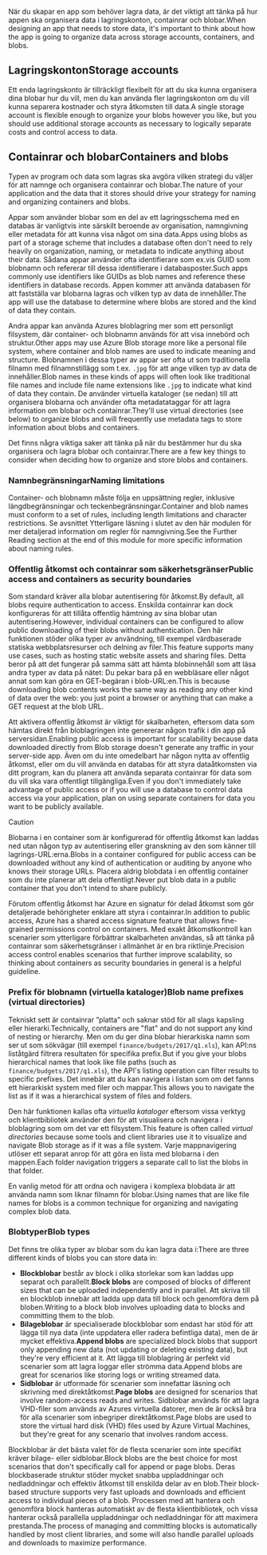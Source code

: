 <span data-ttu-id="9a5e6-101">När du skapar en app som behöver lagra data, är det viktigt att tänka på hur appen ska organisera data i lagringskonton, containrar och blobar.</span><span class="sxs-lookup"><span data-stu-id="9a5e6-101">When designing an app that needs to store data, it's important to think about how the app is going to organize data across storage accounts, containers, and blobs.</span></span>

## <a name="storage-accounts"></a><span data-ttu-id="9a5e6-102">Lagringskonton</span><span class="sxs-lookup"><span data-stu-id="9a5e6-102">Storage accounts</span></span>

<span data-ttu-id="9a5e6-103">Ett enda lagringskonto är tillräckligt flexibelt för att du ska kunna organisera dina blobar hur du vill, men du kan använda fler lagringskonton om du vill kunna separera kostnader och styra åtkomsten till data.</span><span class="sxs-lookup"><span data-stu-id="9a5e6-103">A single storage account is flexible enough to organize your blobs however you like, but you should use additional storage accounts as necessary to logically separate costs and control access to data.</span></span>

## <a name="containers-and-blobs"></a><span data-ttu-id="9a5e6-104">Containrar och blobar</span><span class="sxs-lookup"><span data-stu-id="9a5e6-104">Containers and blobs</span></span>

<span data-ttu-id="9a5e6-105">Typen av program och data som lagras ska avgöra vilken strategi du väljer för att namnge och organisera containrar och blobar.</span><span class="sxs-lookup"><span data-stu-id="9a5e6-105">The nature of your application and the data that it stores should drive your strategy for naming and organizing containers and blobs.</span></span>

<span data-ttu-id="9a5e6-106">Appar som använder blobar som en del av ett lagringsschema med en databas är vanligtvis inte särskilt beroende av organisation, namngivning eller metadata för att kunna visa något om sina data.</span><span class="sxs-lookup"><span data-stu-id="9a5e6-106">Apps using blobs as part of a storage scheme that includes a database often don't need to rely heavily on organization, naming, or metadata to indicate anything about their data.</span></span> <span data-ttu-id="9a5e6-107">Sådana appar använder ofta identifierare som ex.vis GUID som blobnamn och refererar till dessa identifierare i databasposter.</span><span class="sxs-lookup"><span data-stu-id="9a5e6-107">Such apps commonly use identifiers like GUIDs as blob names and reference these identifiers in database records.</span></span> <span data-ttu-id="9a5e6-108">Appen kommer att använda databasen för att fastställa var blobarna lagras och vilken typ av data de innehåller.</span><span class="sxs-lookup"><span data-stu-id="9a5e6-108">The app will use the database to determine where blobs are stored and the kind of data they contain.</span></span>

<span data-ttu-id="9a5e6-109">Andra appar kan använda Azures bloblagring mer som ett personligt filsystem, där container- och blobnamn används för att visa innebörd och struktur.</span><span class="sxs-lookup"><span data-stu-id="9a5e6-109">Other apps may use Azure Blob storage more like a personal file system, where container and blob names are used to indicate meaning and structure.</span></span> <span data-ttu-id="9a5e6-110">Blobnamnen i dessa typer av appar ser ofta ut som traditionella filnamn med filnamnstillägg som t.ex. `.jpg` för att ange vilken typ av data de innehåller.</span><span class="sxs-lookup"><span data-stu-id="9a5e6-110">Blob names in these kinds of apps will often look like traditional file names and include file name extensions like `.jpg` to indicate what kind of data they contain.</span></span> <span data-ttu-id="9a5e6-111">De använder virtuella kataloger (se nedan) till att organisera blobarna och använder ofta metadatataggar för att lagra information om blobar och containrar.</span><span class="sxs-lookup"><span data-stu-id="9a5e6-111">They'll use virtual directories (see below) to organize blobs and will frequently use metadata tags to store information about blobs and containers.</span></span>

<span data-ttu-id="9a5e6-112">Det finns några viktiga saker att tänka på när du bestämmer hur du ska organisera och lagra blobar och containrar.</span><span class="sxs-lookup"><span data-stu-id="9a5e6-112">There are a few key things to consider when deciding how to organize and store blobs and containers.</span></span>

### <a name="naming-limitations"></a><span data-ttu-id="9a5e6-113">Namnbegränsningar</span><span class="sxs-lookup"><span data-stu-id="9a5e6-113">Naming limitations</span></span>

<span data-ttu-id="9a5e6-114">Container- och blobnamn måste följa en uppsättning regler, inklusive längdbegränsningar och teckenbegränsningar.</span><span class="sxs-lookup"><span data-stu-id="9a5e6-114">Container and blob names must conform to a set of rules, including length limitations and character restrictions.</span></span> <span data-ttu-id="9a5e6-115">Se avsnittet Ytterligare läsning i slutet av den här modulen för mer detaljerad information om regler för namngivning.</span><span class="sxs-lookup"><span data-stu-id="9a5e6-115">See the Further Reading section at the end of this module for more specific information about naming rules.</span></span>

### <a name="public-access-and-containers-as-security-boundaries"></a><span data-ttu-id="9a5e6-116">Offentlig åtkomst och containrar som säkerhetsgränser</span><span class="sxs-lookup"><span data-stu-id="9a5e6-116">Public access and containers as security boundaries</span></span>

<span data-ttu-id="9a5e6-117">Som standard kräver alla blobar autentisering för åtkomst.</span><span class="sxs-lookup"><span data-stu-id="9a5e6-117">By default, all blobs require authentication to access.</span></span> <span data-ttu-id="9a5e6-118">Enskilda containrar kan dock konfigureras för att tillåta offentlig hämtning av sina blobar utan autentisering.</span><span class="sxs-lookup"><span data-stu-id="9a5e6-118">However, individual containers can be configured to allow public downloading of their blobs without authentication.</span></span> <span data-ttu-id="9a5e6-119">Den här funktionen stöder olika typer av användning, till exempel värdbaserade statiska webbplatsresurser och delning av filer.</span><span class="sxs-lookup"><span data-stu-id="9a5e6-119">This feature supports many use cases, such as hosting static website assets and sharing files.</span></span> <span data-ttu-id="9a5e6-120">Detta beror på att det fungerar på samma sätt att hämta blobinnehåll som att läsa andra typer av data på nätet: Du pekar bara på en webbläsare eller något annat som kan göra en GET-begäran i blob-URL:en.</span><span class="sxs-lookup"><span data-stu-id="9a5e6-120">This is because downloading blob contents works the same way as reading any other kind of data over the web: you just point a browser or anything that can make a GET request at the blob URL.</span></span>

<span data-ttu-id="9a5e6-121">Att aktivera offentlig åtkomst är viktigt för skalbarheten, eftersom data som hämtas direkt från bloblagringen inte genererar någon trafik i din app på serversidan.</span><span class="sxs-lookup"><span data-stu-id="9a5e6-121">Enabling public access is important for scalability because data downloaded directly from Blob storage doesn't generate any traffic in your server-side app.</span></span> <span data-ttu-id="9a5e6-122">Även om du inte omedelbart har någon nytta av offentlig åtkomst, eller om du vill använda en databas för att styra dataåtkomsten via ditt program, kan du planera att använda separata containrar för data som du vill ska vara offentligt tillgängliga.</span><span class="sxs-lookup"><span data-stu-id="9a5e6-122">Even if you don't immediately take advantage of public access or if you will use a database to control data access via your application, plan on using separate containers for data you want to be publicly available.</span></span>

> [!CAUTION]
> <span data-ttu-id="9a5e6-123">Blobarna i en container som är konfigurerad för offentlig åtkomst kan laddas ned utan någon typ av autentisering eller granskning av den som känner till lagrings-URL:erna.</span><span class="sxs-lookup"><span data-stu-id="9a5e6-123">Blobs in a container configured for public access can be downloaded without any kind of authentication or auditing by anyone who knows their storage URLs.</span></span> <span data-ttu-id="9a5e6-124">Placera aldrig blobdata i en offentlig container som du inte planerar att dela offentligt.</span><span class="sxs-lookup"><span data-stu-id="9a5e6-124">Never put blob data in a public container that you don't intend to share publicly.</span></span>

<span data-ttu-id="9a5e6-125">Förutom offentlig åtkomst har Azure en signatur för delad åtkomst som gör detaljerade behörigheter enklare att styra i containrar.</span><span class="sxs-lookup"><span data-stu-id="9a5e6-125">In addition to public access, Azure has a shared access signature feature that allows fine-grained permissions control on containers.</span></span> <span data-ttu-id="9a5e6-126">Med exakt åtkomstkontroll kan scenarier som ytterligare förbättrar skalbarheten användas, så att tänka på containrar som säkerhetsgränser i allmänhet är en bra riktlinje.</span><span class="sxs-lookup"><span data-stu-id="9a5e6-126">Precision access control enables scenarios that further improve scalability, so thinking about containers as security boundaries in general is a helpful guideline.</span></span>

### <a name="blob-name-prefixes-virtual-directories"></a><span data-ttu-id="9a5e6-127">Prefix för blobnamn (virtuella kataloger)</span><span class="sxs-lookup"><span data-stu-id="9a5e6-127">Blob name prefixes (virtual directories)</span></span>

<span data-ttu-id="9a5e6-128">Tekniskt sett är containrar ”platta” och saknar stöd för all slags kapsling eller hierarki.</span><span class="sxs-lookup"><span data-stu-id="9a5e6-128">Technically, containers are "flat" and do not support any kind of nesting or hierarchy.</span></span> <span data-ttu-id="9a5e6-129">Men om du ger dina blobar hierarkiska namn som ser ut som sökvägar (till exempel `finance/budgets/2017/q1.xls`), kan API:ns liståtgärd filtrera resultaten för specifika prefix.</span><span class="sxs-lookup"><span data-stu-id="9a5e6-129">But if you give your blobs hierarchical names that look like file paths (such as `finance/budgets/2017/q1.xls`), the API's listing operation can filter results to specific prefixes.</span></span> <span data-ttu-id="9a5e6-130">Det innebär att du kan navigera i listan som om det fanns ett hierarkiskt system med filer och mappar.</span><span class="sxs-lookup"><span data-stu-id="9a5e6-130">This allows you to navigate the list as if it was a hierarchical system of files and folders.</span></span>

<span data-ttu-id="9a5e6-131">Den här funktionen kallas ofta *virtuella kataloger* eftersom vissa verktyg och klientbibliotek använder den för att visualisera och navigera i bloblagring som om det var ett filsystem.</span><span class="sxs-lookup"><span data-stu-id="9a5e6-131">This feature is often called *virtual directories* because some tools and client libraries use it to visualize and navigate Blob storage as if it was a file system.</span></span> <span data-ttu-id="9a5e6-132">Varje mappnavigering utlöser ett separat anrop för att göra en lista med blobarna i den mappen.</span><span class="sxs-lookup"><span data-stu-id="9a5e6-132">Each folder navigation triggers a separate call to list the blobs in that folder.</span></span>

<span data-ttu-id="9a5e6-133">En vanlig metod för att ordna och navigera i komplexa blobdata är att använda namn som liknar filnamn för blobar.</span><span class="sxs-lookup"><span data-stu-id="9a5e6-133">Using names that are like file names for blobs is a common technique for organizing and navigating complex blob data.</span></span>

### <a name="blob-types"></a><span data-ttu-id="9a5e6-134">Blobtyper</span><span class="sxs-lookup"><span data-stu-id="9a5e6-134">Blob types</span></span>

<span data-ttu-id="9a5e6-135">Det finns tre olika typer av blobar som du kan lagra data i:</span><span class="sxs-lookup"><span data-stu-id="9a5e6-135">There are three different kinds of blobs you can store data in:</span></span>

- <span data-ttu-id="9a5e6-136">**Blockblobar** består av block i olika storlekar som kan laddas upp separat och parallellt.</span><span class="sxs-lookup"><span data-stu-id="9a5e6-136">**Block blobs** are composed of blocks of different sizes that can be uploaded independently and in parallel.</span></span> <span data-ttu-id="9a5e6-137">Att skriva till en blockblob innebär att ladda upp data till block och genomföra dem på bloben.</span><span class="sxs-lookup"><span data-stu-id="9a5e6-137">Writing to a block blob involves uploading data to blocks and committing them to the blob.</span></span>
- <span data-ttu-id="9a5e6-138">**Bilageblobar** är specialiserade blockblobar som endast har stöd för att lägga till nya data (inte uppdatera eller radera befintliga data), men de är mycket effektiva.</span><span class="sxs-lookup"><span data-stu-id="9a5e6-138">**Append blobs** are specialized block blobs that support only appending new data (not updating or deleting existing data), but they're very efficient at it.</span></span> <span data-ttu-id="9a5e6-139">Att lägga till bloblagring är perfekt vid scenarier som att lagra loggar eller strömma data.</span><span class="sxs-lookup"><span data-stu-id="9a5e6-139">Append blobs are great for scenarios like storing logs or writing streamed data.</span></span>
- <span data-ttu-id="9a5e6-140">**Sidblobar** är utformade för scenarier som innefattar läsning och skrivning med direktåtkomst.</span><span class="sxs-lookup"><span data-stu-id="9a5e6-140">**Page blobs** are designed for scenarios that involve random-access reads and writes.</span></span> <span data-ttu-id="9a5e6-141">Sidblobar används för att lagra VHD-filer som används av Azures virtuella datorer, men de är också bra för alla scenarier som inbegriper direktåtkomst.</span><span class="sxs-lookup"><span data-stu-id="9a5e6-141">Page blobs are used to store the virtual hard disk (VHD) files used by Azure Virtual Machines, but they're great for any scenario that involves random access.</span></span>

<span data-ttu-id="9a5e6-142">Blockblobar är det bästa valet för de flesta scenarier som inte specifikt kräver bilage- eller sidblobar.</span><span class="sxs-lookup"><span data-stu-id="9a5e6-142">Block blobs are the best choice for most scenarios that don't specifically call for append or page blobs.</span></span> <span data-ttu-id="9a5e6-143">Deras blockbaserade struktur stöder mycket snabba uppladdningar och nedladdningar och effektiv åtkomst till enskilda delar av en blob.</span><span class="sxs-lookup"><span data-stu-id="9a5e6-143">Their block-based structure supports very fast uploads and downloads and efficient access to individual pieces of a blob.</span></span> <span data-ttu-id="9a5e6-144">Processen med att hantera och genomföra block hanteras automatiskt av de flesta klientbibliotek, och vissa hanterar också parallella uppladdningar och nedladdningar för att maximera prestanda.</span><span class="sxs-lookup"><span data-stu-id="9a5e6-144">The process of managing and committing blocks is automatically handled by most client libraries, and some will also handle parallel uploads and downloads to maximize performance.</span></span>